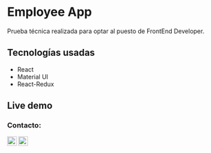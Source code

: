 # Employee App

Prueba técnica realizada para optar al puesto de FrontEnd Developer.

## Tecnologías usadas

- React
- Material UI
- React-Redux

## Live demo



### Contacto: 

<p>
    <a href="https://www.linkedin.com/in/pablo-vásquez-villarroel-44642b188/"> <img alt="pblov's LinkedIN" width="22px" src="https://raw.githubusercontent.com/peterthehan/peterthehan/master/assets/linkedin.svg" /></a> 
    <a href="mailto:pablovasquezvillarroel@gmail.com"><img alt="pblov's gmail" width="22px" src="https://img.icons8.com/fluency/48/000000/gmail.png" /></a>
</p>
 


